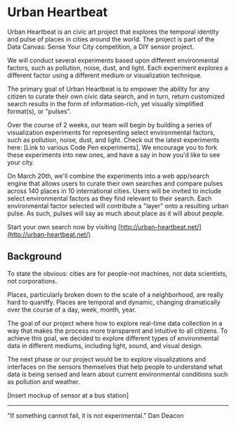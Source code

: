 # Urban Heartbeat

Urban Heartbeat is an civic art project that explores the temporal identity and pulse of places in cities around the world. The project is part of the Data Canvas: Sense Your City competition, a DIY sensor project.

We will conduct several experiments based upon different environmental factors, such as pollution, noise, dust, and light. Each experiment explores a different factor using a different medium or visualization technique.

The primary goal of Urban Heartbeat is to empower the ability for any citizen to curate their own civic data search, and in turn, return customized search results in the form of information-rich, yet visually simplified format(s), or "pulses".

Over the course of 2 weeks, our team will begin by building a series of visualization experiments for representing select environmental factors, such as pollution, noise, dust, and light. Check out the latest experiments here: [Link to various Code Pen experiments]. We encourage you to fork these experiments into new ones, and have a say in how you'd like to see your city.

On March 20th, we'll combine the experiments into a web app/search engine that allows users to curate their own searches and compare pulses across 140 places in 10 international cities. Users will be invited to include select environmental factors as they find relevant to their search. Each environmental factor selected will contribute a "layer" onto a resulting urban pulse. As such, pulses will say as much about place as it will about people.

Start your own search now by visiting [http://urban-heartbeat.net/](http://urban-heartbeat.net/)

## Background
To state the obvious: cities are for people-not machines, not data scientists, not corporations.

Places, particularly broken down to the scale of a neighborhood, are really hard to quanitfy. Places are temporal and dynamic, changing dramatically over the course of a day, week, month, year.

The goal of our project where how to explore real-time data collection in a way that makes the process more transparent and intuitive to all citizens. To achieve this goal, we decided to explore different types of environmental data in different mediums, including light, sound, and visual design.

The next phase or our project would be to explore visualizations and interfaces on the sensors themselves that help people to understand what data is being sensed and learn about current environmental conditions such as pollution and weather.

[Insert mockup of sensor at a bus station]

----

"If something cannot fail, it is not experimental." Dan Deacon
